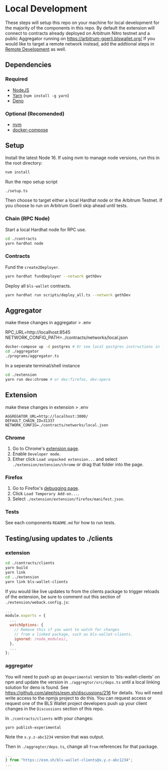 # Local Development

These steps will setup this repo on your machine for local development for the majority of the components in this repo.
By default the extension will connect to contracts already deployed on Arbitrum Nitro testnet and a public Aggregator running on https://arbitrum-goerli.blswallet.org/
If you would like to target a remote network instead, add the addtional steps in [Remote Development](./remote_development.md) as well.

## Dependencies

### Required

- [NodeJS](https://nodejs.org)
- [Yarn](https://yarnpkg.com/getting-started/install) (`npm install -g yarn`)
- [Deno](https://deno.land/#installation)

### Optional (Recomended)

- [nvm](https://github.com/nvm-sh/nvm#installing-and-updating)
- [docker-compose](https://docs.docker.com/compose/install/)

## Setup

Install the latest Node 16.  If using nvm to manage node versions, run this in the root directory:
```sh
nvm install
```

Run the repo setup script
```sh
./setup.ts
```

Then choose to target either a local Hardhat node or the Arbitrum Testnet. If you choose to run on Arbitrum Goerli skip ahead until tests.

### Chain (RPC Node)

Start a local Hardhat node for RPC use.
```sh
cd ./contracts
yarn hardhat node
```

### Contracts

Fund the `create2Deployer`.
```sh
yarn hardhat fundDeployer --network gethDev
```

Deploy all `bls-wallet` contracts.
```sh
yarn hardhat run scripts/deploy_all.ts --network gethDev
```

## Aggregator

make these changes in aggregator > .env

RPC_URL=http://localhost:8545
NETWORK_CONFIG_PATH=../contracts/networks/local.json

```sh
docker-compose up -d postgres # Or see local postgres instructions in ./aggregator/README.md#PostgreSQL
cd ./aggregator
./programs/aggregator.ts
```

In a seperate terminal/shell instance
```sh
cd ./extension
yarn run dev:chrome # or dev:firefox, dev:opera
```

## Extension

make these changes in extension > .env

```
AGGREGATOR_URL=http://localhost:3000/
DEFAULT_CHAIN_ID=31337
NETWORK_CONFIG=./contracts/networks/local.json
```

### Chrome

1. Go to Chrome's [extension page](chrome://extensions).
2. Enable `Developer mode`.
3. Either click `Load unpacked extension...` and select `./extension/extension/chrome` or drag that folder into the page.

### Firefox

1. Go to Firefox's [debugging page](about:debugging#/runtime/this-firefox).
2. Click `Load Temporary Add-on...`.
3. Select `./extension/extension/firefox/manifest.json`.

### Tests
See each components `README.md` for how to run tests.

## Testing/using updates to ./clients

### extension
```sh
cd ./contracts/clients
yarn build
yarn link
cd ../extension
yarn link bls-wallet-clients
```

If you would like live updates to from the clients package to trigger reloads of the extension, be sure to comment out this section of `./extension/weback.config.js`:
```javascript
...
module.exports = {
  ...
  watchOptions: {
    // Remove this if you want to watch for changes
    // from a linked package, such as bls-wallet-clients.
    ignored: /node_modules/,
  },
  ...
};
```

### aggregator

You will need to push up an `@experimental` version to 'bls-wallet-clients' on npm and update the version in `./aggregtor/src/deps.ts` until a local linking solution for deno is found. See https://github.com/alephjs/esm.sh/discussions/216 for details.
You will need write access to the npmjs project to do this. You can request access or request one of the BLS Wallet project developers push up your client changes in the `Discussions` section of this repo.

In `./contracts/clients` with your changes:
```
yarn publish-experimental
```
Note the `x.y.z-abc1234` version that was output.

Then in `./aggregtor/deps.ts`, change all `from` references for that package.
```typescript
...
} from "https://esm.sh/bls-wallet-clients@x.y.z-abc1234";
...
```
